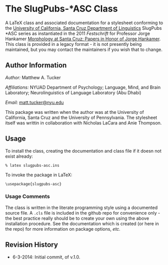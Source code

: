 # The SlugPubs-*ASC Class

A LaTeX class and associated documentation for a stylesheet conforming to the [University of California, Santa Cruz Department of Linguistics](http://linguistics.ucsc.edu/ "Linguistics at UCSC") SlugPubs *ASC series as instantiated in the 2011 _Festschrift_ for Professor Jorge Hankamer [Morphology at Santa Cruz: Papers in Honor of Jorge Hankamer](http://escholarship.org/uc/search?entity=lrc_masc "MASC"). This class is provided in a legacy format - it is not presently being maintained, but you may contact the maintainers if you wish that to change.

## Author Information

_Author:_ Matthew A. Tucker

_Affiliations:_ NYUAD Department of Psychology; Language, Mind, and Brain Laboratory; Neurolinguistics of Language Laboratory (Abu Dhabi)

_Email:_ matt.tucker@nyu.edu

This package was written when the author was at the University of California, Santa Cruz and the University of Pennsylvania. The stylesheet itself was writtin in collaboration with Nicholas LaCara and Anie Thompson.

## Usage

To install the class, creating the documentation and class file if it doesn not exist already:

`% latex slugpubs-asc.ins`

To invoke the package in LaTeX:

`\usepackage{slugpubs-asc}`

### Usage Comments

The class is written in the literate programming style using a documented source file. A `.cls` file is included in the github repo for convenience only - the best practice really should be to create your own using the above installation procedure. See the documentation which is created (or here in the repo) for more information on package options, _etc._

## Revision History

* 6-3-2014: Initial commit, of v.1.0.